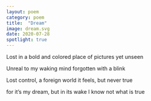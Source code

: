 ```yaml
---
layout: poem
category: poem
title:  "Dream"
image: dream.svg
date: 2020-07-28
spotlight: true
---
```


Lost in a bold and colored place
of pictures yet unseen

Unreal to my waking mind
forgotten with a blink

Lost control, a foreign world
it feels, but never true

for it’s my dream, but in its wake
I know not what is true
